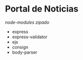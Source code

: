 # Portal de Noticias  

*node-modules zipado*

* express
* express-validator
* ejs
* consign 
* body-parser
